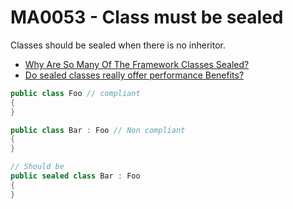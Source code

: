 # MA0053 - Class must be sealed

Classes should be sealed when there is no inheritor.


- [Why Are So Many Of The Framework Classes Sealed?](https://blogs.msdn.microsoft.com/ericlippert/2004/01/22/why-are-so-many-of-the-framework-classes-sealed/)
- [Do sealed classes really offer performance Benefits?](https://stackoverflow.com/a/2183/2996339)

````csharp
public class Foo // compliant
{
}

public class Bar : Foo // Non compliant
{
}

// Should be
public sealed class Bar : Foo
{
}
````